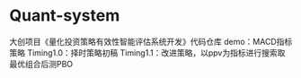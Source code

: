 # Quant-system
大创项目《量化投资策略有效性智能评估系统开发》代码仓库
demo：MACD指标策略
Timing1.0：择时策略初稿
Timing1.1：改进策略，以ppv为指标进行搜索取最优组合后测PBO
